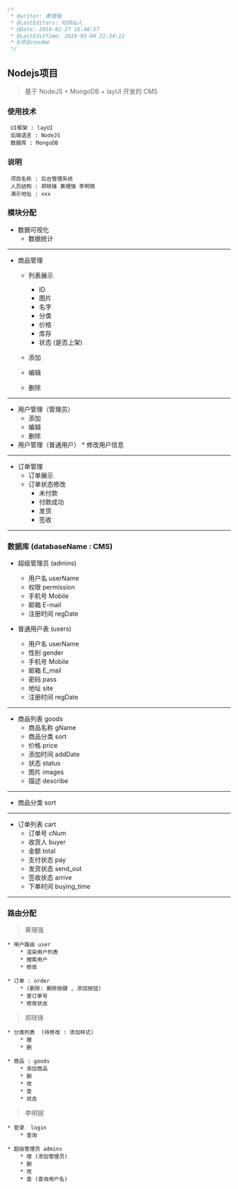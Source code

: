 ``` javascript
/*
 * @writer: 黄理强
 * @LastEditors: 咕鸽仙人
 * @Date: 2019-02-27 16:48:57
 * @LastEditTime: 2019-03-04 22:34:12
 * @项目readme
 */
```

## Nodejs项目

>  基于 NodeJS + MongoDB + layUI 开发的 CMS

### 使用技术

     UI框架 : layUI
     后端语言 : NodeJS
     数据库 : MongoDB

### 说明
     项目名称 : 后台管理系统
     人员结构 : 郑晓锋 黄理强 李明钢
     演示地址 : xxx

### 模块分配

* 数据可视化
    * 数据统计

****

* 商品管理
    * 列表展示
        * ID
        * 图片
        * 名字
        * 分类
        * 价格
        * 库存
        * 状态 (是否上架)

    * 添加
    * 编辑
    * 删除

****

* 用户管理（管理员）
    * 添加
    * 编辑
    * 删除
* 用户管理（普通用户）
      * 修改用户信息


****

* 订单管理
    * 订单展示
    * 订单状态修改
        * 未付款
        * 付款成功
        * 发货
        * 签收

****

### 数据库 (databaseName : CMS)

* 超级管理员    (admins)
    * 用户名    userName
    * 权限      permission
    * 手机号    Mobile
    * 邮箱      E-mail
    * 注册时间  regDate

* 普通用户表    (users)
    * 用户名    userName
    * 性别      gender
    * 手机号    Mobile
    * 邮箱      E_mail
    * 密码      pass
    * 地址      site
    * 注册时间  regDate

****

* 商品列表      goods
    * 商品名称  gName
    * 商品分类  sort
    * 价格      price
    * 添加时间  addDate
    * 状态      status
    * 图片      images
    * 描述      describe

****

* 商品分类      sort

****

* 订单列表      cart
    * 订单号    cNum
    * 收货人    buyer
    * 金额      total
    * 支付状态  pay
    * 发货状态  send_out
    * 签收状态  arrive
    * 下单时间  buying_time

****
### 路由分配


> 黄理强

    * 用户路由 user
        * 渲染用户列表
        * 搜索用户
        * 修改

    * 订单 : order
        * (删除: 删除按键 , 添加按钮)
        * 查订单号
        * 修改状态

> 郑晓锋

    * 分类列表  (待修改 : 添加样式)
        * 赠
        * 删

    * 商品 : goods
        * 添加商品
        * 删
        * 改
        * 查
        * 状态

> 李明钢

    * 登录  login
        * 查询

    * 超级管理员 admins
        * 增 (添加管理员)
        * 删
        * 改
        * 查 (查询用户名)


